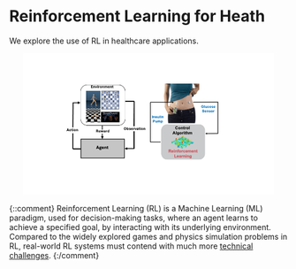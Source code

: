 # Reinforcement Learning for Heath 

We explore the use of RL in healthcare applications.

<p align="center">
<img src="img/intro.gif" width="90%" alt="RL">
</p>

{::comment}
Reinforcement Learning (RL) is a Machine Learning (ML) paradigm, used for decision-making tasks, where an agent learns to achieve a specified goal, by interacting with its underlying environment. Compared to the widely explored games and physics 
simulation problems in RL, real-world RL systems must contend with much more [technical challenges](https://github.com/google-research/realworldrl_suite).
{:/comment}


